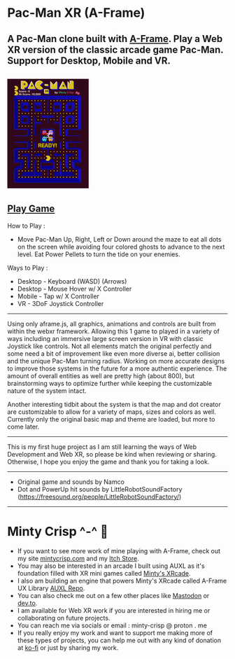 # Pac-Man XR (A-Frame)
A Pac-Man clone built with [A-Frame](https://github.com/aframevr/). Play a Web XR version of the classic arcade game Pac-Man. Support for Desktop, Mobile and VR.
---
![pacman xr clone preview](https://github.com/Minty-Crisp/Pac-Man-XR_A-Frame/blob/main/assets/img/pmxr-small.jpg)
---
[Play Game](https://minty-crisp.github.io/Pac-Man-XR_A-Frame/)
---
How to Play :
- Move Pac-Man Up, Right, Left or Down around the maze to eat all dots on the screen while avoiding four colored ghosts to advance to the next level. Eat Power Pellets to turn the tide on your enemies.

Ways to Play :
- Desktop - Keyboard (WASD) (Arrows)
- Desktop - Mouse Hover w/ X Controller
- Mobile - Tap w/ X Controller
- VR - 3DoF Joystick Controller
---
Using only aframe.js, all graphics, animations and controls are built from within the webxr framework. Allowing this 1 game to played in a variety of ways including an immersive large screen version in VR with classic Joystick like controls. Not all elements match the original perfectly and some need a bit of improvement like even more diverse ai, better collision and the unique Pac-Man turning radius. Working on more accurate designs to improve those systems in the future for a more authentic experience. The amount of overall entities as well are pretty high (about 800), but brainstorming ways to optimize further while keeping the customizable nature of the system intact.

Another interesting tidbit about the system is that the map and dot creator are customizable to allow for a variety of maps, sizes and colors as well. Currently only the original basic map and theme are loaded, but more to come later.

---
This is my first huge project as I am still learning the ways of Web Development and Web XR, so please be kind when reviewing or sharing. Otherwise, I hope you enjoy the game and thank you for taking a look.

---
- Original game and sounds by Namco
- Dot and PowerUp hit sounds by LittleRobotSoundFactory (https://freesound.org/people/LittleRobotSoundFactory/)

---
# Minty Crisp ^-^ :watermelon: 

- If you want to see more work of mine playing with A-Frame, check out my site [mintycrisp.com](https://mintycrisp.com) and my [Itch Store](https://mintycrisp.itch.io/).
- You may also be interested in an arcade I built using AUXL as it's foundation filled with XR mini games called [Minty's XRcade](https://mintyxr.com).
- I also am building an engine that powers Minty's XRcade called A-Frame UX Library [AUXL Repo](https://github.com/Minty-Crisp/AUXL).
- You can also check me out on a few other places like [Mastodon](https://mastodon.social/@mintycrisp) or [dev.to](https://dev.to/mintycrisp).
- I am available for Web XR work if you are interested in hiring me or collaborating on future projects.
- You can reach me via socials or email : minty-crisp @ proton . me
- If you really enjoy my work and want to support me making more of these types of projects, you can help me out with any kind of donation at [ko-fi](https://ko-fi.com/mintycrisp) or just by sharing my work.